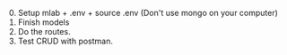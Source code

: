 0. Setup mlab + .env + source .env (Don't use mongo on your computer)
1. Finish models
1. Do the routes.
1. Test CRUD with postman.
